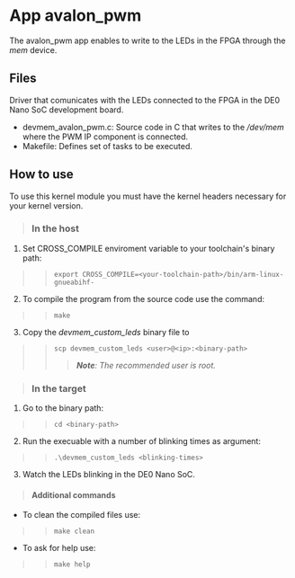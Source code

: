 # App avalon_pwm

The avalon_pwm app enables to write to the LEDs in the FPGA through the *mem* device.

## Files

Driver that comunicates with the LEDs connected to the FPGA in the DE0 Nano SoC development board.

* devmem_avalon_pwm.c: Source code in C that writes to the */dev/mem* where the PWM IP component is connected.
* Makefile: Defines set of tasks to be executed.

## How to use

To use this kernel module you must have the kernel headers necessary for your kernel version.

> ### In the host
1. Set CROSS_COMPILE enviroment variable to your toolchain's binary path:
> > `export CROSS_COMPILE=<your-toolchain-path>/bin/arm-linux-gnueabihf-`
2. To compile the program from the source code use the command:
> > `make`
3. Copy the *devmem_custom_leds* binary file to 
> > `scp devmem_custom_leds <user>@<ip>:<binary-path>`
> > > ***Note**: The recommended user is root.*

> ### In the target
1. Go to the binary path:
> > `cd <binary-path>`
2. Run the execuable with a number of blinking times as argument:
> > `.\devmem_custom_leds <blinking-times>`
3. Watch the LEDs blinking in the DE0 Nano SoC.

> #### Additional commands
* To clean the compiled files use:
> > `make clean`
* To ask for help use:
> > `make help`
